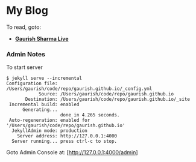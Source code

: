 # My Blog
To read, goto:

-  **[Gaurish Sharma Live](http://www.gaurishsharma.com)**


### Admin Notes

To start server

```
$ jekyll serve --incremental
Configuration file: /Users/gaurish/code/repo/gaurish.github.io/_config.yml
            Source: /Users/gaurish/code/repo/gaurish.github.io
       Destination: /Users/gaurish/code/repo/gaurish.github.io/_site
 Incremental build: enabled
      Generating...
                    done in 4.265 seconds.
 Auto-regeneration: enabled for '/Users/gaurish/code/repo/gaurish.github.io'
  JekyllAdmin mode: production
    Server address: http://127.0.0.1:4000
  Server running... press ctrl-c to stop.
 ```


Goto Admin Console at: [http://127.0.0.1:4000/admin]

